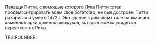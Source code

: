 Палаццо Питти, с помощью которого Лука Питти хотел продемоснтрировать всем свое богатство, не был достроен: Питти разорился и умер в 1472 г. Это здание в римском стиле напоминает каменные арки древних акведуков, которые можно увидеть в окрестностях Рима.







TEG FOUNDER: